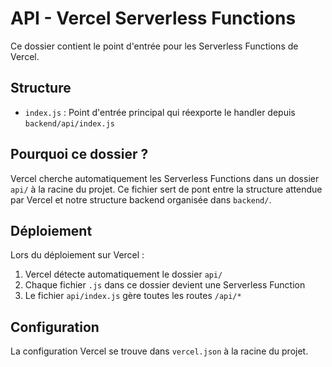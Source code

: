 # API - Vercel Serverless Functions

Ce dossier contient le point d'entrée pour les Serverless Functions de Vercel.

## Structure

- `index.js` : Point d'entrée principal qui réexporte le handler depuis `backend/api/index.js`

## Pourquoi ce dossier ?

Vercel cherche automatiquement les Serverless Functions dans un dossier `api/` à la racine du projet. 
Ce fichier sert de pont entre la structure attendue par Vercel et notre structure backend organisée dans `backend/`.

## Déploiement

Lors du déploiement sur Vercel :
1. Vercel détecte automatiquement le dossier `api/`
2. Chaque fichier `.js` dans ce dossier devient une Serverless Function
3. Le fichier `api/index.js` gère toutes les routes `/api/*`

## Configuration

La configuration Vercel se trouve dans `vercel.json` à la racine du projet.


